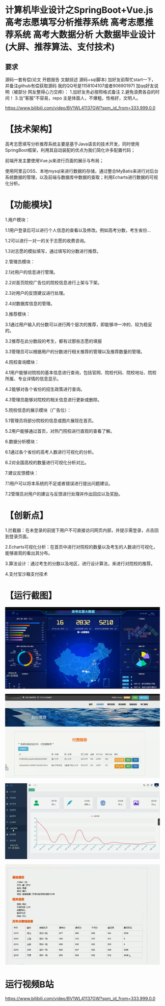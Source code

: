 # 计算机毕业设计之SpringBoot+Vue.js高考志愿填写分析推荐系统 高考志愿推荐系统 高考大数据分析 大数据毕业设计(大屏、推荐算法、支付技术)

## 要求
源码一套有偿(论文 开题报告  文献综述  源码+sql脚本)
加好友前帮忙start一下，并备注github有偿获取源码
我的QQ号是1158104107或者906901971
加qq好友说明（被部分 网友整得心力交瘁）：
    1.加好友务必按照格式备注
    2.避免浪费各自的时间！
    3.当“客服”不容易，repo 主是体面人，不爆粗，性格好，文明人。

https://www.bilibili.com/video/BV1WL41137GW?spm_id_from=333.999.0.0





# 【技术架构】

高考志愿填写分析推荐系统主要是基于Java语言的技术开发，同时使用SpringBoot框架，利用其自动装配的优点为我们简化许多配置代码；

前端开发主要使用Vue.js来进行页面的展示与布局；

使用阿里云OSS、本地mysql来进行数据的存储，通过整合MyBatis来进行对后台系统数据的管理，以及前端与数据库中数据的查取；利用Echarts进行数据的可视化分析。

# 【功能模块】

1.用户模块：

1.1用户登录后可以进行个人信息的查看以及修改。例如高考分数，考生省份...

1.2可以进行一对一的关于志愿的收费咨询。

1.3对志愿的模拟填写，通过填写的分数进行推荐。

2.管理员模块：

2.1对用户的信息进行管理。

2.2对首页院校广告位的院校信息进行上架与下架。

2.3对用户的反馈建议进行处理。

2.4对数据库信息的管理。

3.推荐模块：

3.1通过用户输入的分数可以进行两个层次的推荐，即能够冲一冲的、较为稳妥的。

3.2推荐在此分数段的考生，都有过那些志愿的填报

3.3管理员可以根据用户的分数进行相关推荐的管理以及推荐数量的管理。

4.院校查询模块：

4.1用户能够对院校的基本信息进行查询，包括官网、院校代码、院校地址、院校所属、专业详情的信息显示。

4.2能够对各个省份的招生政策进行查询。

4.3管理员能够对院校的相关信息进行更新或删除。

5.院校信息的展示模块（广告位）：

5.1管理员将部分院校的信息或图片展现在首页。

5.2用户能够通过首页，对热门院校进行直观的查看了解。

6.数据分析模块：

6.1通过各个省份的高考人数进行可视化的分析。

6.2对全国高校的数量进行可视化分析对比。

7.建议反馈模块：

7.1用户可以将本系统的不足或者错误进行提出问题建议。

7.2管理员对用户的建议与反馈进行处理并作出回应以及奖励。

# 【创新点】

1.拦截器：在未登录的前提下用户不可直接访问网页内部，并提示需登录，点击回到登录页面。

2.Echarts可视化分析：在首页中进行对院校的数量以及考生的人数进行可视化，能够直观的看出其分布。

3.算法设计：通过考生的分数以及地区，进行设计算法，来进行对院校的推荐。

4.支付宝沙箱支付技术

# 【运行截图】

![](QQ截图20211103105449.png)

![QQ截图20211103110343](QQ截图20211103110343.png)

![QQ截图20211103110407](QQ截图20211103110407.png)

![推荐页面](推荐页面.png)





# 运行视频B站
https://www.bilibili.com/video/BV1WL41137GW?spm_id_from=333.999.0.0






